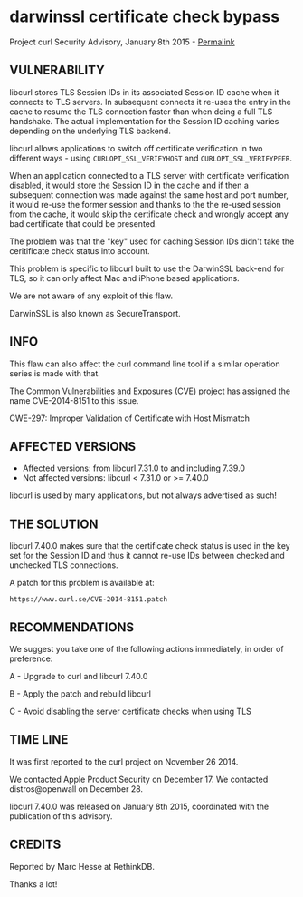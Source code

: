 darwinssl certificate check bypass
==================================

Project curl Security Advisory, January 8th 2015 -
[Permalink](https://www.curl.se/docs/CVE-2014-8151.html)

VULNERABILITY
-------------

libcurl stores TLS Session IDs in its associated Session ID cache when it
connects to TLS servers. In subsequent connects it re-uses the entry in the
cache to resume the TLS connection faster than when doing a full TLS
handshake. The actual implementation for the Session ID caching varies
depending on the underlying TLS backend.

libcurl allows applications to switch off certificate verification in two
different ways - using `CURLOPT_SSL_VERIFYHOST` and `CURLOPT_SSL_VERIFYPEER`.

When an application connected to a TLS server with certificate verification
disabled, it would store the Session ID in the cache and if then a subsequent
connection was made against the same host and port number, it would re-use the
former session and thanks to the the re-used session from the cache, it would
skip the certificate check and wrongly accept any bad certificate that could
be presented.

The problem was that the "key" used for caching Session IDs didn't take the
ceritificate check status into account.

This problem is specific to libcurl built to use the DarwinSSL back-end for
TLS, so it can only affect Mac and iPhone based applications.

We are not aware of any exploit of this flaw.

DarwinSSL is also known as SecureTransport.

INFO
----

This flaw can also affect the curl command line tool if a similar operation
series is made with that.

The Common Vulnerabilities and Exposures (CVE) project has assigned the name
CVE-2014-8151 to this issue.

CWE-297: Improper Validation of Certificate with Host Mismatch

AFFECTED VERSIONS
-----------------

- Affected versions: from libcurl 7.31.0 to and including 7.39.0
- Not affected versions: libcurl < 7.31.0 or >= 7.40.0

libcurl is used by many applications, but not always advertised as such!

THE SOLUTION
------------

libcurl 7.40.0 makes sure that the certificate check status is used in the key
set for the Session ID and thus it cannot re-use IDs between checked and
unchecked TLS connections.

A patch for this problem is available at:

    https://www.curl.se/CVE-2014-8151.patch

RECOMMENDATIONS
---------------

We suggest you take one of the following actions immediately, in order of
preference:

A - Upgrade to curl and libcurl 7.40.0

B - Apply the patch and rebuild libcurl

C - Avoid disabling the server certificate checks when using TLS

TIME LINE
---------

It was first reported to the curl project on November 26 2014.

We contacted Apple Product Security on December 17. We contacted
distros@openwall on December 28.

libcurl 7.40.0 was released on January 8th 2015, coordinated with the
publication of this advisory.

CREDITS
-------

Reported by Marc Hesse at RethinkDB.

Thanks a lot!
